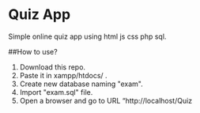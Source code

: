 # Quiz App
Simple online quiz app using html js css php sql.

##How to use?
1. Download this repo.
2. Paste it in xampp/htdocs/ .
3. Create new database naming "exam".
4. Import "exam.sql" file.
5. Open a browser and go to URL “http://localhost/Quiz
